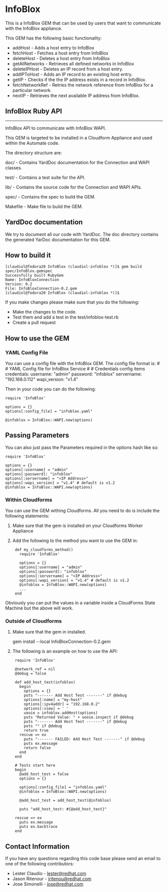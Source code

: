 # InfoBlox
This is a InfoBlox GEM that can be used by users that want to communicate with the InfoBlox appliance.

This GEM has the following basic functionality:

* addHost - Adds a host entry to InfoBlox
* fetchHost - Fetches a host entry from InfoBlox
* deleteHost - Deletes a host entry from InfoBlox
* getAllNetworks - Retrieves all defined networks in InfoBlox
* deleteIPHost - Deletes an IP record from a host entry.
* addIPToHost - Adds an IP record to an existing host entry.
* getIP - Checks if the the IP address exists in a record in InfoBlox.
* fetchNetworkRef - Retries the network reference from InfoBlox for a particular network.
* nextIP - Retrieves the next available IP address from InfoBlox.

## InfoBlox Ruby API
-----------------
InfoBlox API to communicate with InfoBlox WAPI.

This GEM is targeted to be installed in a Cloudform Appliance and used within the Automate code.

The directory structure are:

doc/ - Contains YardDoc documentation for the Connection and WAPI classes.

test/ - Contains a test suite for the API.

lib/ - Contains the source code for the Connection and WAPI APIs.

spec/ - Contains the spec to build the GEM.

Makefile - Make file to build the GEM.

## YardDoc documentation
We try to document all our code with YardDoc.  The doc directory contains the generated YarDoc documentation for this GEM.

## How to build it

    [claudiol@fedora20 InfoBlox (claudiol-infoblox *)]$ gem build spec/InfoBlox.gemspec
    Successfully built RubyGem
    Name: InfoBloxConnection
    Version: 0.2
    File: InfoBloxConnection-0.2.gem
    [claudiol@fedora20 InfoBlox (claudiol-infoblox *)]$

If you make changes please make sure that you do the following:

* Make the changes to the code.
* Test them and add a test in the test/infoblox-test.rb
* Create a pull request


## How to use the GEM

### YAML Config File
You can use a config file with the InfoBlox GEM.  The config file format is:
    #
    # YAML Config file for InfoBlox Service
    #
    # Credentials config items
    credentials:
      username: "admin"
      password: "infoblox"
      servername: "192.168.0.112"
      wapi_version: "v1.4"

Then in your code you can do the following:

    require 'InfoBlox'

    options = {}
    options[:config_file] = "infoblox.yaml"

    @infoblox = InfoBlox::WAPI.new(options)

## Passing Parameters
You can also just pass the Parameters required in the options hash like so:

    require 'InfoBlox'

    options = {}
    options[:username] = "admin"
    options[:password]: "infoblox"
    options[:servername] = "<IP Address>"
    options[:wapi_version] = "v1.4" # default is v1.2
    @infoblox = InfoBlox::WAPI.new(options)

### Within Cloudforms
You can use the GEM withing Cloudforms.  All you need to do is include the following statements:

1. Make sure that the gem is installed on your Cloudforms Worker Appliance
2. Add the following to the method you want to use the GEM in:

        def my_cloudforms_method()
          require 'InfoBlox'

          options = {}
          options[:username] = "admin"
          options[:password]: "infoblox"
          options[:servername] = "<IP Address>"
          options[:wapi_version] = "v1.4" # default is v1.2
          @infoblox = InfoBlox::WAPI.new(options)
          ...
        end
Obviously you can put the values in a variable inside a CloudForms State Machine but the above will work.


### Outside of Cloudforms
1. Make sure that the gem in installed.

    gem install --local InfoBloxConnection-0.2.gem
2. The following is an example on how to use the API:

        require 'InfoBlox'

        @network_ref = nil
        @debug = false

        def add_host_test(infoblox)
          begin
            options = {}
            puts "------- Add Host Test -------" if @debug
            options[:name] = "my-host"
            options[:ipv4addr] = "192.168.0.2"
            options[:view] = ' '
            uooie = infoblox.addHost(options)
            puts "Returned Value: " + uooie.inspect if @debug
            puts "------- Add Host Test -------" if @debug
            puts "" if @debug
            return true
          rescue => ex
            puts "------- FAILED: Add Host Test -------" if @debug
            puts ex.message
            return false
          end
        end

        # Tests start here
        begin
          @add_host_test = false
          options = {}

          options[:config_file] = "infoblox.yaml"
          @infoblox = InfoBlox::WAPI.new(options)

          @add_host_test = add_host_test(@infoblox)

          puts "add_host_test: #{@add_host_test}"

        rescue => ex
          puts ex.message
          puts ex.backtrace
        end



## Contact Information
If you have any questions regarding this code base please send an email to one of the following contributors:
* Lester Claudio - lester@redhat.com
* Jason Ritenour - jritenou@redhat.com
* Jose Simonelli - jose@redhat.com
